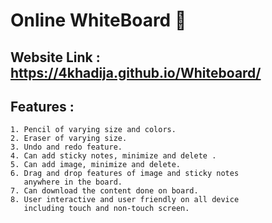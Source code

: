 
# Online WhiteBoard 📝

## Website Link : https://4khadija.github.io/Whiteboard/

## Features :
    1. Pencil of varying size and colors.
    2. Eraser of varying size.
    3. Undo and redo feature.
    4. Can add sticky notes, minimize and delete .
    5. Can add image, minimize and delete.
    6. Drag and drop features of image and sticky notes 
       anywhere in the board.
    7. Can download the content done on board.
    8. User interactive and user friendly on all device
       including touch and non-touch screen. 
